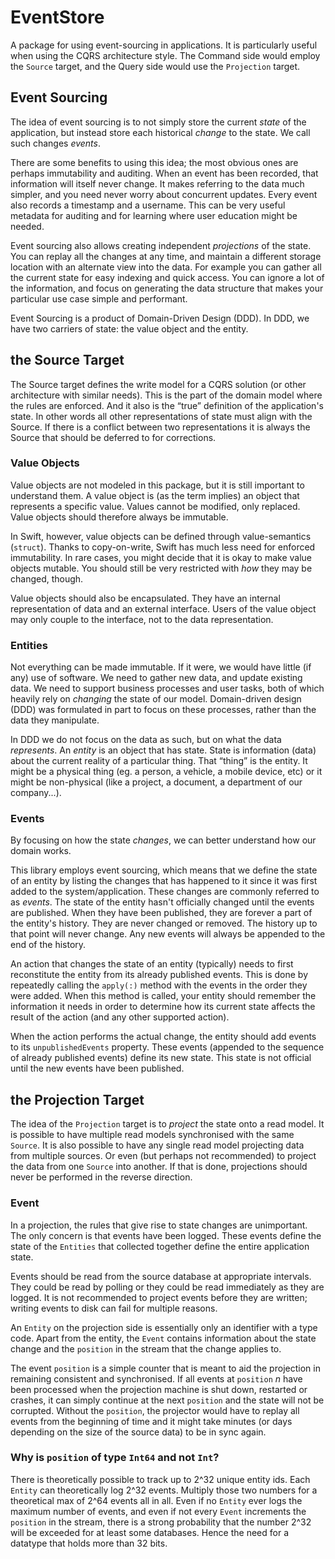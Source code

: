 # EventStore

A package for using event-sourcing in applications. It is particularly useful when using the CQRS architecture style. The Command side would employ the `Source` target, and the Query side would use the `Projection` target.

## Event Sourcing

The idea of event sourcing is to not simply store the current *state* of the application, but instead store each historical *change* to the state. We call such changes *events*.

There are some benefits to using this idea; the most obvious ones are perhaps immutability and auditing. When an event has been recorded, that information will itself never change. It makes referring to the data much simpler, and you need never worry about concurrent updates. Every event also records a timestamp and a username. This can be very useful metadata for auditing and for learning where user education might be needed.

Event sourcing also allows creating independent *projections* of the state. You can replay all the changes at any time, and maintain a different storage location with an alternate view into the data. For example you can gather all the current state for easy indexing and quick access. You can ignore a lot of the information, and focus on generating the data structure that makes your particular use case simple and performant.

Event Sourcing is a product of Domain-Driven Design (DDD). In DDD, we have two carriers of state: the value object and the entity.

## the Source Target

The Source target defines the write model for a CQRS solution (or other architecture with similar needs). This is the part of the domain model where the rules are enforced. And it also is the “true” definition of the application's state. In other words all other representations of state must align with the Source. If there is a conflict between two representations it is always the Source that should be deferred to for corrections.

### Value Objects

Value objects are not modeled in this package, but it is still important to understand them. A value object is (as the term implies) an object that represents a specific value. Values cannot be modified, only replaced. Value objects should therefore always be immutable.

In Swift, however, value objects can be defined through value-semantics (`struct`). Thanks to copy-on-write, Swift has much less need for enforced immutability. In rare cases, you might decide that it is okay to make value objects mutable. You should still be very restricted with *how* they may be changed, though.

Value objects should also be encapsulated. They have an internal representation of data and an external interface. Users of the value object may only couple to the interface, not to the data representation.

### Entities

Not everything can be made immutable. If it were, we would have little (if any) use of software. We need to gather new data, and update existing data. We need to support business processes and user tasks, both of which heavily rely on *changing* the state of our model. Domain-driven design (DDD) was formulated in part to focus on these processes, rather than the data they manipulate.

In DDD we do not focus on the data as such, but on what the data *represents*. An *entity* is an object that has state. State is information (data) about the current reality of a particular thing. That “thing” is the entity. It might be a physical thing (eg. a person, a vehicle, a mobile device, etc) or it might be non-physical (like a project, a document, a department of our company...).

### Events

By focusing on how the state *changes*, we can better understand how our domain works.

This library employs event sourcing, which means that we define the state of an entity by listing the changes that has happened to it since it was first added to the system/application. These changes are commonly referred to as *events*. The state of the entity hasn't officially changed until the events are published. When they have been published, they are forever a part of the entity's history. They are never changed or removed. The history up to that point will never change. Any new events will always be appended to the end of the history.

An action that changes the state of an entity (typically) needs to first reconstitute the entity from its already published events. This is done by repeatedly calling the `apply(:)` method with the events in the order they were added. When this method is called, your entity should remember the information it needs in order to determine how its current state affects the result of the action (and any other supported action).

When the action performs the actual change, the entity should add events to its `unpublishedEvents` property. These events (appended to the sequence of already published events) define its new state. This state is not official until the new events have been published.

## the Projection Target

The idea of the `Projection` target is to *project* the state onto a read model. It is possible to have multiple read models synchronised with the same `Source`. It is also possible to have any single read model projecting data from multiple sources. Or even (but perhaps not recommended) to project the data from one `Source` into another. If that is done, projections should never be performed in the reverse direction.

### Event

In a projection, the rules that give rise to state changes are unimportant. The only concern is that events have been logged. These events define the state of the `Entities` that collected together define the entire application state.

Events should be read from the source database at appropriate intervals. They could be read by polling or they could be read immediately as they are logged. It is not recommended to project events before they are written; writing events to disk can fail for multiple reasons.

An `Entity` on the projection side is essentially only an identifier with a type code. Apart from the entity, the `Event` contains information about the state change and the `position` in the stream that the change applies to.

The event `position` is a simple counter that is meant to aid the projection in remaining consistent and synchronised. If all events at `position` *n* have been processed when the projection machine is shut down, restarted or crashes, it can simply continue at the next `position` and the state will not be corrupted. Without the `position`, the projector would have to replay all events from the beginning of time and it might take minutes (or days depending on the size of the source data) to be in sync again.

### Why is `position` of type `Int64` and not `Int`?

There is theoretically possible to track up to 2^32 unique entity ids. Each `Entity` can theoretically log 2^32 events. Multiply those two numbers for a theoretical max of 2^64 events all in all. Even if no `Entity` ever logs the maximum number of events, and even if not every `Event` increments the `position` in the stream, there is a strong probability that the number 2^32 will be exceeded for at least some databases. Hence the need for a datatype that holds more than 32 bits.
